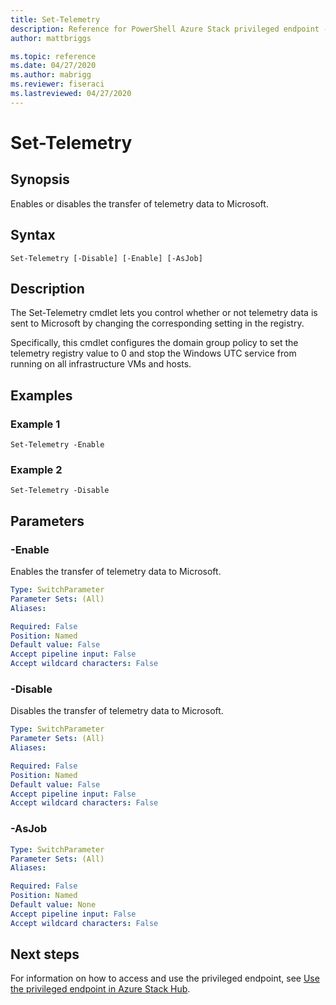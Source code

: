 ```yaml
---
title: Set-Telemetry
description: Reference for PowerShell Azure Stack privileged endpoint - Set-Telemetry
author: mattbriggs

ms.topic: reference
ms.date: 04/27/2020
ms.author: mabrigg
ms.reviewer: fiseraci
ms.lastreviewed: 04/27/2020
---
```


# Set-Telemetry

## Synopsis
Enables or disables the transfer of telemetry data to Microsoft.

## Syntax

```
Set-Telemetry [-Disable] [-Enable] [-AsJob]
```

## Description
The Set-Telemetry cmdlet lets you control whether or not
telemetry data is sent to Microsoft by changing the corresponding setting in the registry.

Specifically, this cmdlet configures the domain group policy to set the telemetry
registry value to 0 and stop the Windows UTC service from running on all infrastructure VMs and hosts.

## Examples

### Example 1
```
Set-Telemetry -Enable
```

### Example 2
```
Set-Telemetry -Disable
```

## Parameters

### -Enable
Enables the transfer of telemetry data to Microsoft.

```yaml
Type: SwitchParameter
Parameter Sets: (All)
Aliases:

Required: False
Position: Named
Default value: False
Accept pipeline input: False
Accept wildcard characters: False
```

### -Disable
Disables the transfer of telemetry data to Microsoft.

```yaml
Type: SwitchParameter
Parameter Sets: (All)
Aliases:

Required: False
Position: Named
Default value: False
Accept pipeline input: False
Accept wildcard characters: False
```

### -AsJob


```yaml
Type: SwitchParameter
Parameter Sets: (All)
Aliases:

Required: False
Position: Named
Default value: None
Accept pipeline input: False
Accept wildcard characters: False
```

## Next steps

For information on how to access and use the privileged endpoint, see [Use the privileged endpoint in Azure Stack Hub](../../operator/azure-stack-privileged-endpoint.md).
